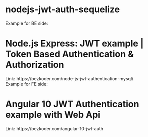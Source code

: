# nodejs-jwt-auth-sequelize
Example for BE side: <br/>
<h1>Node.js Express: JWT example | Token Based Authentication & Authorization </h1>
Link: https://bezkoder.com/node-js-jwt-authentication-mysql/ <br />
Example for FE side: <br />
<h1> Angular 10 JWT Authentication example with Web Api </h1>
Link: https://bezkoder.com/angular-10-jwt-auth
